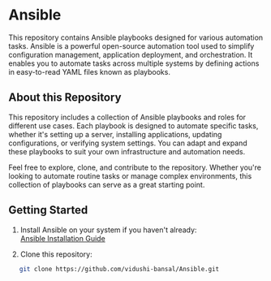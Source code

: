 # Ansible

This repository contains Ansible playbooks designed for various automation tasks. Ansible is a powerful open-source automation tool used to simplify configuration management, application deployment, and orchestration. It enables you to automate tasks across multiple systems by defining actions in easy-to-read YAML files known as playbooks.

## About this Repository

This repository includes a collection of Ansible playbooks and roles for different use cases. Each playbook is designed to automate specific tasks, whether it's setting up a server, installing applications, updating configurations, or verifying system settings. You can adapt and expand these playbooks to suit your own infrastructure and automation needs.

Feel free to explore, clone, and contribute to the repository. Whether you're looking to automate routine tasks or manage complex environments, this collection of playbooks can serve as a great starting point.

## Getting Started

1. Install Ansible on your system if you haven't already:  
   [Ansible Installation Guide](https://docs.ansible.com/ansible/latest/installation_guide/intro_installation.html)

2. Clone this repository:
```bash
   git clone https://github.com/vidushi-bansal/Ansible.git
```

